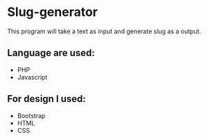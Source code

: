 # Slug-generator
This program will take a text as input and generate slug as a output.

## Language are used:
- PHP
- Javascript

## For design I used:
- Bootstrap
- HTML
- CSS
